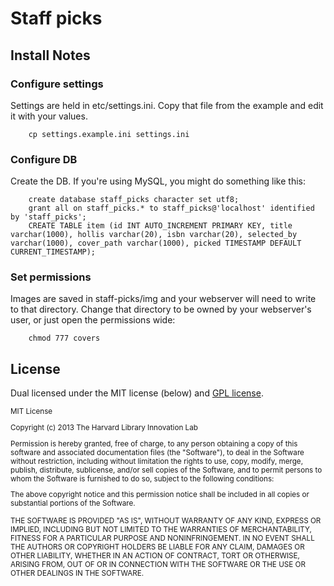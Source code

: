 Staff picks
====


## Install Notes

### Configure settings
Settings are held in etc/settings.ini. Copy that file from the example and edit it with your values.

        cp settings.example.ini settings.ini

### Configure DB
Create the DB. If you're using MySQL, you might do something like this:

        create database staff_picks character set utf8;
        grant all on staff_picks.* to staff_picks@'localhost' identified by 'staff_picks';
        CREATE TABLE item (id INT AUTO_INCREMENT PRIMARY KEY, title varchar(1000), hollis varchar(20), isbn varchar(20), selected_by varchar(1000), cover_path varchar(1000), picked TIMESTAMP DEFAULT CURRENT_TIMESTAMP);

### Set permissions
Images are saved in staff-picks/img and your webserver will need to write to that directory. Change that directory to be owned by your webserver's user, or just open the permissions wide:

        chmod 777 covers

## License
Dual licensed under the MIT license (below) and [GPL license](http://www.gnu.org/licenses/gpl-3.0.html).

<small>
MIT License

Copyright (c) 2013 The Harvard Library Innovation Lab

Permission is hereby granted, free of charge, to any person obtaining a copy of this software and associated documentation files (the "Software"), to deal in the Software without restriction, including without limitation the rights to use, copy, modify, merge, publish, distribute, sublicense, and/or sell copies of the Software, and to permit persons to whom the Software is furnished to do so, subject to the following conditions:

The above copyright notice and this permission notice shall be included in all copies or substantial portions of the Software.

THE SOFTWARE IS PROVIDED "AS IS", WITHOUT WARRANTY OF ANY KIND, EXPRESS OR IMPLIED, INCLUDING BUT NOT LIMITED TO THE WARRANTIES OF MERCHANTABILITY, FITNESS FOR A PARTICULAR PURPOSE AND NONINFRINGEMENT. IN NO EVENT SHALL THE AUTHORS OR COPYRIGHT HOLDERS BE LIABLE FOR ANY CLAIM, DAMAGES OR OTHER LIABILITY, WHETHER IN AN ACTION OF CONTRACT, TORT OR OTHERWISE, ARISING FROM, OUT OF OR IN CONNECTION WITH THE SOFTWARE OR THE USE OR OTHER DEALINGS IN THE SOFTWARE.
</small>